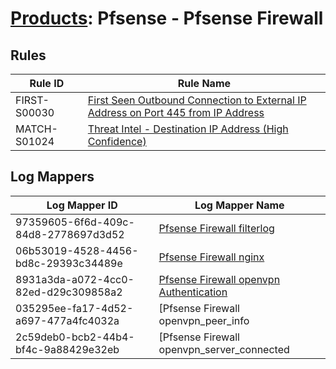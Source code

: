 # [Products](README.md): Pfsense - Pfsense Firewall

## Rules

|Rule ID|Rule Name|
|----|----|
|FIRST-S00030|[First Seen Outbound Connection to External IP Address on Port 445 from IP Address](../rules/FIRST-S00030.md)|
|MATCH-S01024|[Threat Intel - Destination IP Address (High Confidence)](../rules/MATCH-S01024.md)|


## Log Mappers

|Log Mapper ID|Log Mapper Name|
|----|----|
|97359605-6f6d-409c-84d8-2778697d3d52|[Pfsense Firewall filterlog](../mappings/97359605-6f6d-409c-84d8-2778697d3d52.md)|
|06b53019-4528-4456-bd8c-29393c34489e|[Pfsense Firewall nginx](../mappings/06b53019-4528-4456-bd8c-29393c34489e.md)|
|8931a3da-a072-4cc0-82ed-d29c309858a2|[Pfsense Firewall openvpn Authentication](../mappings/8931a3da-a072-4cc0-82ed-d29c309858a2.md)|
|035295ee-fa17-4d52-a697-477a4fc4032a|[Pfsense Firewall openvpn_peer_info|openvpn_error|php_log|sshguard|sshd_log](../mappings/035295ee-fa17-4d52-a697-477a4fc4032a.md)|
|2c59deb0-bcb2-44b4-bf4c-9a88429e32eb|[Pfsense Firewall openvpn_server_connected|openvpn_server_disconnected|cron_log](../mappings/2c59deb0-bcb2-44b4-bf4c-9a88429e32eb.md)|


